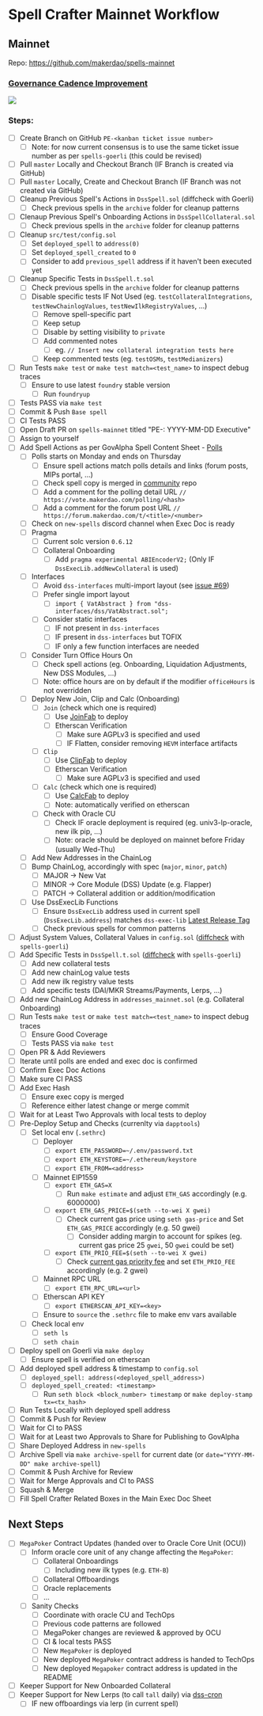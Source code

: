 # Spell Crafter Mainnet Workflow

## Mainnet

Repo: https://github.com/makerdao/spells-mainnet

### [Governance Cadence Improvement](https://forum.makerdao.com/t/governance-cadence-improvement/14972)

![](https://ipfs.io/ipfs/QmUqCvy7c8Qmzn7yZ6D3353wTqCZ3VDAwQKYB37pJ2BjXb)

### Steps:
* [ ] Create Branch on GitHub `PE-<kanban ticket issue number>`
  * [ ] Note: for now current consensus is to use the same ticket issue number as per `spells-goerli` (this could be revised)
* [ ] Pull `master` Locally and Checkout Branch (IF Branch is created via GitHub)
* [ ] Pull `master` Locally, Create and Checkout Branch (IF Branch was not created via GitHub)
* [ ] Cleanup Previous Spell's Actions in `DssSpell.sol` (diffcheck with Goerli)
  * [ ] Check previous spells in the `archive` folder for cleanup patterns
* [ ] Clenaup Previous Spell's Onboarding Actions in `DssSpellCollateral.sol`
  * [ ] Check previous spells in the `archive` folder for cleanup patterns
* [ ] Cleanup `src/test/config.sol`
  * [ ] Set `deployed_spell` to `address(0)`
  * [ ] Set `deployed_spell_created` to `0`
  * [ ] Consider to add `previous_spell` address if it haven't been executed yet
* [ ] Cleanup Specific Tests in `DssSpell.t.sol`
  * [ ] Check previous spells in the `archive` folder for cleanup patterns
  * [ ] Disable specific tests IF Not Used (eg. `testCollateralIntegrations`, `testNewChainlogValues`, `testNewIlkRegistryValues`, ...)
    * [ ] Remove spell-specific part
    * [ ] Keep setup
    * [ ] Disable by setting visibility to `private`
    * [ ] Add commented notes
      * [ ] eg. `// Insert new collateral integration tests here`
    * [ ] Keep commented tests (eg. `testOSMs`, `testMedianizers`)
* [ ] Run Tests `make test` or `make test match=<test_name>` to inspect debug traces
  * [ ] Ensure to use latest `foundry` stable version
    * [ ] Run `foundryup`
* [ ] Tests PASS via `make test`
* [ ] Commit & Push `Base spell`
* [ ] CI Tests PASS
* [ ] Open Draft PR on `spells-mainnet` titled "PE-<ticket number>: YYYY-MM-DD Executive"
* [ ] Assign to yourself
* [ ] Add Spell Actions as per GovAlpha Spell Content Sheet - [Polls](https://vote.makerdao.com/polling?network=mainnet)
  * [ ] Polls starts on Monday and ends on Thursday
    * [ ] Ensure spell actions match polls details and links (forum posts, MIPs portal, ...)
    * [ ] Check spell copy is merged in [community](https://github.com/makerdao/community/blob/master/governance/votes) repo
    * [ ] Add a comment for the polling detail URL
          `// https://vote.makerdao.com/polling/<hash>`
    * [ ] Add a comment for the forum post URL
          `// https://forum.makerdao.com/t/<title>/<number>`
  * [ ] Check on `new-spells` discord channel when Exec Doc is ready
  * [ ] Pragma
    * [ ] Current solc version `0.6.12`
    * [ ] Collateral Onboarding
      * [ ] Add `pragma experimental ABIEncoderV2;` (Only IF `DssExecLib.addNewCollateral` is used)
  * [ ] Interfaces
    * [ ] Avoid `dss-interfaces` multi-import layout (see [issue #69](https://github.com/makerdao/dss-interfaces/issues/69))
    * [ ] Prefer single import layout
      * [ ] `import { VatAbstract } from "dss-interfaces/dss/VatAbstract.sol";`
    * [ ] Consider static interfaces
      * [ ] IF not present in `dss-interfaces`
      * [ ] IF present in `dss-interfaces` but TOFIX
      * [ ] IF only a few function interfaces are needed
  * [ ] Consider Turn Office Hours On
    * [ ] Check spell actions (eg. Onboarding, Liquidation Adjustments, New DSS Modules, ...)
    * [ ] Note: office hours are on by default if the modifier `officeHours` is not overridden
  * [ ] Deploy New Join, Clip and Calc (Onboarding)
    * [ ] `Join` (check which one is required)
      * [ ] Use [JoinFab](https://github.com/makerdao/JoinFab) to deploy
      * [ ] Etherscan Verification
        * [ ] Make sure AGPLv3 is specified and used
        * [ ] IF Flatten, consider removing `HEVM` interface artifacts
    * [ ] `Clip`
      * [ ] Use [ClipFab](https://github.com/makerdao/dss-deploy) to deploy
      * [ ] Etherscan Verification
        * [ ] Make sure AGPLv3 is specified and used
    * [ ] `Calc` (check which one is required)
      * [ ] Use [CalcFab](https://github.com/makerdao/dss-deploy) to deploy
      * [ ] Note: automatically verified on etherscan
    * [ ] Check with Oracle CU
      * [ ] Check IF oracle deployment is required (eg. univ3-lp-oracle, new ilk pip, ...)
      * [ ] Note: oracle should be deployed on mainnet before Friday (usually Wed-Thu)
  * [ ] Add New Addresses in the ChainLog
  * [ ] Bump ChainLog, accordingly with spec (`major`, `minor`, `patch`)
    * [ ] MAJOR -> New Vat
    * [ ] MINOR -> Core Module (DSS) Update (e.g. Flapper)
    * [ ] PATCH -> Collateral addition or addition/modification
  * [ ] Use DssExecLib Functions
    * [ ] Ensure `DssExecLib` address used in current spell (`DssExecLib.address`) matches `dss-exec-lib` [Latest Release Tag](https://github.com/makerdao/dss-exec-lib/releases/latest)
    * [ ] Check previous spells for common patterns
* [ ] Adjust System Values, Collateral Values in `config.sol` ([diffcheck](https://www.diffchecker.com/) with `spells-goerli`)
* [ ] Add Specific Tests in `DssSpell.t.sol` ([diffcheck](https://www.diffchecker.com/) with `spells-goerli`)
  * [ ] Add new collateral tests
  * [ ] Add new chainLog value tests
  * [ ] Add new ilk registry value tests
  * [ ] Add specific tests (DAI/MKR Streams/Payments, Lerps, ...)
* [ ] Add new ChainLog Address in `addresses_mainnet.sol` (e.g. Collateral Onboarding)
* [ ] Run Tests `make test` or `make test match=<test_name>` to inspect debug traces
  * [ ] Ensure Good Coverage
  * [ ] Tests PASS via `make test`
* [ ] Open PR & Add Reviewers
* [ ] Iterate until polls are ended and exec doc is confirmed
* [ ] Confirm Exec Doc Actions
* [ ] Make sure CI PASS
* [ ] Add Exec Hash
  * [ ] Ensure exec copy is merged
  * [ ] Reference either latest change or merge commit
* [ ] Wait for at Least Two Approvals with local tests to deploy
* [ ] Pre-Deploy Setup and Checks (currenlty via `dapptools`)
  * [ ] Set local env (`.sethrc`)
    * [ ] Deployer
      * [ ] `export ETH_PASSWORD=~/.env/password.txt`
      * [ ] `export ETH_KEYSTORE=~/.ethereum/keystore`
      * [ ] `export ETH_FROM=<address>`
    * [ ] Mainnet EIP1559
      * [ ] `export ETH_GAS=X`
        * [ ] Run `make estimate` and adjust `ETH_GAS` accordingly (e.g. 6000000)
      * [ ] `export ETH_GAS_PRICE=$(seth --to-wei X gwei)`
        * [ ] Check current gas price using `seth gas-price` and Set `ETH_GAS_PRICE` accordingly (e.g. 50 gwei)
          * [ ] Consider adding margin to account for spikes (eg. current gas price 25 `gwei`, 50 `gwei` could be set)
      * [ ] `export ETH_PRIO_FEE=$(seth --to-wei X gwei)`
        * [ ] Check [current gas priority fee](https://etherscan.io/gastracker) and set `ETH_PRIO_FEE` accordingly (e.g. 2 gwei)
    * [ ] Mainnet RPC URL
      * [ ] `export ETH_RPC_URL=<url>`
    * [ ] Etherscan API KEY
      * [ ] `export ETHERSCAN_API_KEY=<key>`
    * [ ] Ensure to `source` the `.sethrc` file to make env vars available
  * [ ] Check local env
    * [ ] `seth ls`
    * [ ] `seth chain`
* [ ] Deploy spell on Goerli via `make deploy`
  * [ ] Ensure spell is verified on etherscan
* [ ] Add deployed spell address & timestamp to `config.sol`
  * [ ] `deployed_spell: address(<deployed_spell_address>)`
  * [ ] `deployed_spell_created: <timestamp>`
    * [ ] Run `seth block <block_number> timestamp` or `make deploy-stamp tx=<tx_hash>`
* [ ] Run Tests Locally with deployed spell address
* [ ] Commit & Push for Review
* [ ] Wait for CI to PASS
* [ ] Wait for at Least two Approvals to Share for Publishing to GovAlpha
* [ ] Share Deployed Address in `new-spells`
* [ ] Archive Spell via `make archive-spell` for current date (or `date="YYYY-MM-DD" make archive-spell`)
* [ ] Commit & Push Archive for Review
* [ ] Wait for Merge Approvals and CI to PASS
* [ ] Squash & Merge
* [ ] Fill Spell Crafter Related Boxes in the Main Exec Doc Sheet

## Next Steps
* [ ] `MegaPoker` Contract Updates (handed over to Oracle Core Unit (OCU))
  * [ ] Inform oracle core unit of any change affecting the `MegaPoker`:
    * [ ] Collateral Onboardings
      * [ ] Including new ilk types (e.g. `ETH-B`)
    * [ ] Collateral Offboardings
    * [ ] Oracle replacements
    * [ ] ...
  * [ ] Sanity Checks
    * [ ] Coordinate with oracle CU and TechOps
    * [ ] Previous code patterns are followed
    * [ ] MegaPoker changes are reviewed & approved by OCU
    * [ ] CI & local tests PASS
    * [ ] New `MegaPoker` is deployed
    * [ ] New deployed `MegaPoker` contract address is handed to TechOps
    * [ ] New deployed `Megapoker` contract address is updated in the README
* [ ] Keeper Support for New Onboarded Collateral
* [ ] Keeper Support for New Lerps (to call `tall` daily) via [dss-cron](https://github.com/makerdao/dss-cron)
  * [ ] IF new offboardings via lerp (in current spell)
